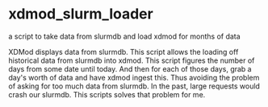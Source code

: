 # xdmod_slurm_loader
a script to take data from slurmdb and load xdmod for months of data

XDMod displays data from slurmdb. This script allows the loading off historical data from slurmdb into xdmod. This script figures the number of days from some date until today. And then for each of those days, grab a day's worth of data and have xdmod ingest this. Thus avoiding the problem of asking for too much data from slurmdb. In the past, large requests would crash our slurmdb. This scripts solves that problem for me.

